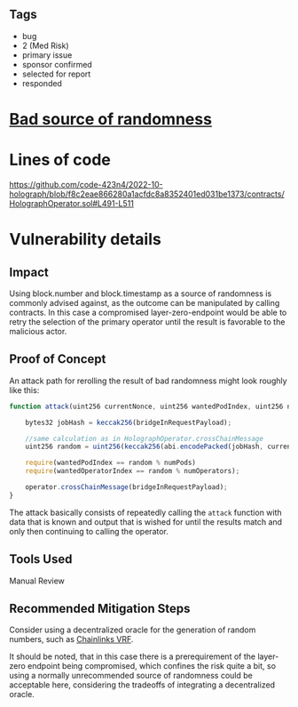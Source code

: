 ## Tags

- bug
- 2 (Med Risk)
- primary issue
- sponsor confirmed
- selected for report
- responded

# [Bad source of randomness](https://github.com/code-423n4/2022-10-holograph-findings/issues/427) 

# Lines of code

https://github.com/code-423n4/2022-10-holograph/blob/f8c2eae866280a1acfdc8a8352401ed031be1373/contracts/HolographOperator.sol#L491-L511


# Vulnerability details

## Impact
Using block.number and block.timestamp as a source of randomness is commonly advised against, as the outcome can be manipulated by calling contracts. In this case a compromised layer-zero-endpoint would be able to retry the selection of the primary operator until the result is favorable to the malicious actor.

## Proof of Concept
An attack path for rerolling the result of bad randomness might look roughly like this:

```js
function attack(uint256 currentNonce, uint256 wantedPodIndex, uint256 numPods, uint256 wantedOperatorIndex, uint256 numOperators,  bytes calldata bridgeInRequestPayload) external{

    bytes32 jobHash = keccak256(bridgeInRequestPayload);

    //same calculation as in HolographOperator.crossChainMessage
    uint256 random = uint256(keccak256(abi.encodePacked(jobHash, currentNonce, block.number, block.timestamp)));

    require(wantedPodIndex == random % numPods)
    require(wantedOperatorIndex == random % numOperators);

    operator.crossChainMessage(bridgeInRequestPayload);
}
```

The attack basically consists of repeatedly calling the `attack` function with data that is known and output that is wished for until the results match and only then continuing to calling the operator.


## Tools Used

Manual Review

## Recommended Mitigation Steps
Consider using a decentralized oracle for the generation of random numbers, such as [Chainlinks VRF](https://docs.chain.link/docs/vrf/v2/introduction/).

It should be noted, that in this case there is a prerequirement of the layer-zero endpoint being compromised, which confines the risk quite a bit, so using a normally unrecommended source of randomness could be acceptable here, considering the tradeoffs of integrating a decentralized oracle.